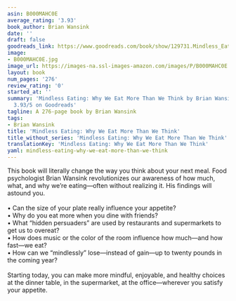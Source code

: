 ```yaml
---
asin: B000MAHC0E
average_rating: '3.93'
book_author: Brian Wansink
date: ''
draft: false
goodreads_link: https://www.goodreads.com/book/show/129731.Mindless_Eating
image:
- B000MAHC0E.jpg
image_url: https://images-na.ssl-images-amazon.com/images/P/B000MAHC0E.01._SCLZZZZZZZ.jpg
layout: book
num_pages: '276'
review_rating: '0'
started_at: ''
summary: 'Mindless Eating: Why We Eat More Than We Think by Brian Wansink - rated
  3.93/5 on Goodreads'
tagline: A 276-page book by Brian Wansink
tags:
- Brian Wansink
title: 'Mindless Eating: Why We Eat More Than We Think'
title_without_series: 'Mindless Eating: Why We Eat More Than We Think'
translationKey: 'Mindless Eating: Why We Eat More Than We Think'
yaml: mindless-eating-why-we-eat-more-than-we-think
---
```


This book will literally change the way you think about your next meal. Food psychologist Brian Wansink revolutionizes our awareness of how much, what, and why we’re eating—often without realizing it. His findings will astound you.<br /> <br />• Can the size of your plate really influence your appetite?<br />• Why do you eat more when you dine with friends?<br />• What “hidden persuaders” are used by restaurants and supermarkets to get us to overeat?<br />• How does music or the color of the room influence how much—and how fast—we eat?<br />• How can we “mindlessly” lose—instead of gain—up to twenty pounds in the coming year?<br /> <br />Starting today, you can make more mindful, enjoyable, and healthy choices at the dinner table, in the supermarket, at the office—wherever you satisfy your appetite.